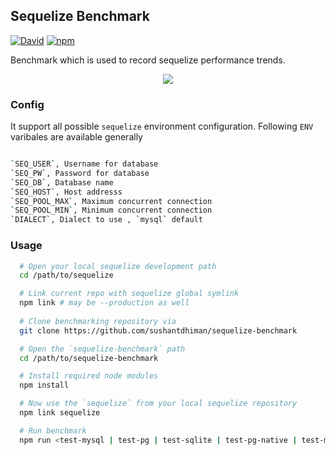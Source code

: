## Sequelize Benchmark
[![David](https://img.shields.io/david/sushantdhiman/sequelize-benchmark.svg?maxAge=2592000?style=plastic)]()
[![npm](https://img.shields.io/npm/v/npm.svg?maxAge=2592000?style=plastic)]()

Benchmark which is used to record sequelize performance trends.

<p align="center"><img src="http://i.imgur.com/Br9iaiO.png" /></p>

### Config

It support all possible `sequelize` environment configuration. Following `ENV` varibales are available generally

```bash

`SEQ_USER`, Username for database
`SEQ_PW`, Password for database
`SEQ_DB`, Database name
`SEQ_HOST`, Host addresss
`SEQ_POOL_MAX`, Maximum concurrent connection
`SEQ_POOL_MIN`, Minimum concurrent connection
`DIALECT`, Dialect to use , `mysql` default

```

### Usage

```bash
  # Open your local sequelize development path
  cd /path/to/sequelize 

  # Link current repo with sequelize global symlink
  npm link # may be --production as well
  
  # Clone benchmarking repository via
  git clone https://github.com/sushantdhiman/sequelize-benchmark

  # Open the `sequelize-benchmark` path
  cd /path/to/sequelize-benchmark

  # Install required node modules
  npm install

  # Now use the `sequelize` from your local sequelize repository
  npm link sequelize

  # Run benchmark
  npm run <test-mysql | test-pg | test-sqlite | test-pg-native | test-mssql>
```
